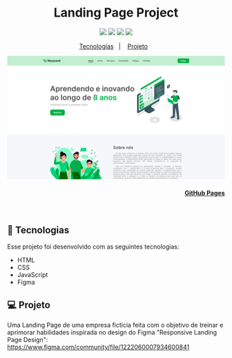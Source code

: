 <h1 align="center">Landing Page Project</h1>

<p align="center">
  <a alt="HTML5">
    <img src="https://img.shields.io/badge/HTML5-E34F26?logo=html5&logoColor=fff&style=flat-square" />
  </a>
  <a alt="CSS3">
    <img src="https://img.shields.io/badge/CSS3-1572B6?logo=css3&logoColor=fff&style=flat-square" />
  </a>
  <a alt="Javascript">
    <img src="https://img.shields.io/badge/JavaScript-F7DF1E?logo=javascript&logoColor=000&style=flat-square" />
  </a>
  <a alt="Figma">
     <img src="https://img.shields.io/badge/Figma-F24E1E?style=for-the-badge&logo=figma&logoColor=white&style=flat-square" />
  </a>
</p>

<p align="center">
  <a href="#-tecnologias">Tecnologias</a>&nbsp;&nbsp;&nbsp;|&nbsp;&nbsp;&nbsp;
  <a href="#-projeto">Projeto</a>&nbsp;&nbsp;&nbsp;
</p>

<p align="center">
  <img alt="Imagem do projeto." src=".github/LandingPage.gif">
</p>
<h4 align="right">
  
  [GitHub Pages](https://gabrielcenteiofreitas.github.io/LandingPage-Project/)
</h4>
<br>


## 🚀 Tecnologias

Esse projeto foi desenvolvido com as seguintes tecnologias:

- HTML
- CSS
- JavaScript
- Figma


## 💻 Projeto

Uma Landing Page de uma empresa fictícia feita com o objetivo de treinar e aprimorar habilidades inspirada no design do Figma "Responsive Landing Page Design": https://www.figma.com/community/file/1222060007934600841
